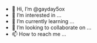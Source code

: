 - 👋 Hi, I’m @gayday5ox
- 👀 I’m interested in ...
- 🌱 I’m currently learning ...
- 💞️ I’m looking to collaborate on ...
- 📫 How to reach me ...

<!---
gayday5ox/gayday5ox is a ✨ special ✨ repository because its `README.md` (this file) appears on your GitHub profile.
You can click the Preview link to take a look at your changes.
--->
